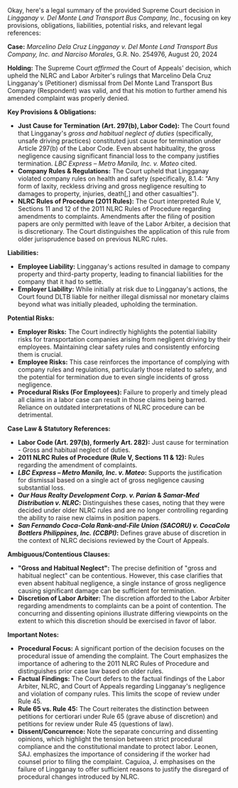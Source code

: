 Okay, here's a legal summary of the provided Supreme Court decision in *Lingganay v. Del Monte Land Transport Bus Company, Inc.*, focusing on key provisions, obligations, liabilities, potential risks, and relevant legal references:

**Case:** *Marcelino Dela Cruz Lingganay v. Del Monte Land Transport Bus Company, Inc. and Narciso Morales*, G.R. No. 254976, August 20, 2024

**Holding:** The Supreme Court *affirmed* the Court of Appeals' decision, which upheld the NLRC and Labor Arbiter's rulings that Marcelino Dela Cruz Lingganay's (Petitioner) dismissal from Del Monte Land Transport Bus Company (Respondent) was valid, and that his motion to further amend his amended complaint was properly denied.

**Key Provisions & Obligations:**

*   **Just Cause for Termination (Art. 297(b), Labor Code):**  The Court found that Lingganay's *gross and habitual neglect of duties* (specifically, unsafe driving practices) constituted just cause for termination under Article 297(b) of the Labor Code.  Even absent habituality, the gross negligence causing significant financial loss to the company justifies termination. *LBC Express – Metro Manila, Inc. v. Mateo* cited.
*   **Company Rules & Regulations:**  The Court upheld that Lingganay violated company rules on health and safety (specifically, 8.1.4: "Any form of laxity, reckless driving and gross negligence resulting to damages to property, injuries, death[,] and other casualties").
*   **NLRC Rules of Procedure (2011 Rules):**  The Court interpreted Rule V, Sections 11 and 12 of the 2011 NLRC Rules of Procedure regarding amendments to complaints.  Amendments after the filing of position papers are only permitted with leave of the Labor Arbiter, a decision that is discretionary. The Court distinguishes the application of this rule from older jurisprudence based on previous NLRC rules.

**Liabilities:**

*   **Employee Liability:**  Lingganay's actions resulted in damage to company property and third-party property, leading to financial liabilities for the company that it had to settle.
*   **Employer Liability:** While initially at risk due to Lingganay's actions, the Court found DLTB liable for neither illegal dismissal nor monetary claims beyond what was initially pleaded, upholding the termination.

**Potential Risks:**

*   **Employer Risks:** The Court indirectly highlights the potential liability risks for transportation companies arising from negligent driving by their employees. Maintaining clear safety rules and consistently enforcing them is crucial.
*   **Employee Risks:** This case reinforces the importance of complying with company rules and regulations, particularly those related to safety, and the potential for termination due to even single incidents of gross negligence.
*   **Procedural Risks (For Employees):** Failure to properly and timely plead all claims in a labor case can result in those claims being barred. Reliance on outdated interpretations of NLRC procedure can be detrimental.

**Case Law & Statutory References:**

*   **Labor Code (Art. 297(b), formerly Art. 282):** Just cause for termination - Gross and habitual neglect of duties.
*   **2011 NLRC Rules of Procedure (Rule V, Sections 11 & 12):** Rules regarding the amendment of complaints.
*   ***LBC Express – Metro Manila, Inc. v. Mateo*:** Supports the justification for dismissal based on a single act of gross negligence causing substantial loss.
*   ***Our Haus Realty Development Corp. v. Parian* & *Samar-Med Distribution v. NLRC*:** Distinguishes these cases, noting that they were decided under older NLRC rules and are no longer controlling regarding the ability to raise new claims in position papers.
*   ***San Fernando Coca-Cola Rank-and-File Union (SACORU) v. Coca­Cola Bottlers Philippines, Inc. (CCBPI)*:** Defines grave abuse of discretion in the context of NLRC decisions reviewed by the Court of Appeals.

**Ambiguous/Contentious Clauses:**

*   **"Gross and Habitual Neglect":** The precise definition of "gross and habitual neglect" can be contentious. However, this case clarifies that even absent habitual negligence, a single instance of gross negligence causing significant damage can be sufficient for termination.
*   **Discretion of Labor Arbiter:** The discretion afforded to the Labor Arbiter regarding amendments to complaints can be a point of contention. The concurring and dissenting opinions illustrate differing viewpoints on the extent to which this discretion should be exercised in favor of labor.

**Important Notes:**

*   **Procedural Focus:** A significant portion of the decision focuses on the procedural issue of amending the complaint. The Court emphasizes the importance of adhering to the 2011 NLRC Rules of Procedure and distinguishes prior case law based on older rules.
*   **Factual Findings:** The Court defers to the factual findings of the Labor Arbiter, NLRC, and Court of Appeals regarding Lingganay's negligence and violation of company rules. This limits the scope of review under Rule 45.
*   **Rule 65 vs. Rule 45:** The Court reiterates the distinction between petitions for certiorari under Rule 65 (grave abuse of discretion) and petitions for review under Rule 45 (questions of law).
*   **Dissent/Concurrence:** Note the separate concurring and dissenting opinions, which highlight the tension between strict procedural compliance and the constitutional mandate to protect labor. Leonen, SAJ. emphasizes the importance of considering if the worker had counsel prior to filing the complaint. Caguioa, J. emphasises on the failure of Lingganay to offer sufficient reasons to justify the disregard of procedural changes introduced by NLRC.
